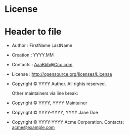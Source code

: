 # License

# Header to file
* Author    : FirstName LastName
* Creation  : YYYY.MM
* Contacts  : <AaaBbb@Ccc.com>
* License   : http://opensource.org/licenses/License
* Copyright © YYYY Author. All rights reserved.
  
  Other maintainers via line break:
* Copyright © YYYY, YYYY Maintainer
* Copyright © YYYY-YYYY, YYYY Jane Doe
* Copyright © YYYY-YYYY Acme Corporation. Contacts: <acme@example.com>
